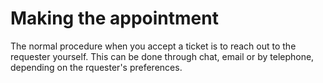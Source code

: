 <!-- TITLE: Procedure when responding to tickets -->
# Making the appointment
The normal procedure when you accept a ticket is to reach out to the requester yourself.
This can be done through chat, email or by telephone, depending on the rquester's preferences.
